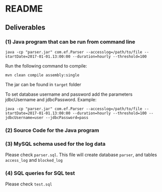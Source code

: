 # README

## Deliverables

### (1) Java program that can be run from command line
	
    java -cp "parser.jar" com.ef.Parser --accesslog=/path/to/file --startDate=2017-01-01.13:00:00 --duration=hourly --threshold=100
	
Run the following command to compile:
	
	mvn clean compile assembly:single
	
The jar can be found in `target` folder

To set database username and password add the parameters jdbcUsername and jdbcPassword. Example:

	java -cp "parser.jar" com.ef.Parser --accesslog=/path/to/file --startDate=2017-01-01.13:00:00 --duration=hourly --threshold=100 --jdbcUsername=user --jdbcPassword=pass

### (2) Source Code for the Java program

### (3) MySQL schema used for the log data

Please check `parser.sql`. This file will create database `parser`, and tables `access_log` and `blocked_log`

### (4) SQL queries for SQL test

Please check `test.sql`